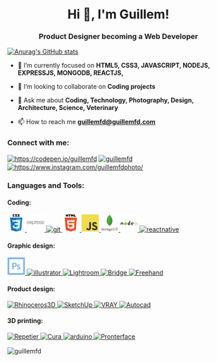 <h1 align="center">Hi 👋, I'm Guillem!</h1>
<h3 align="center">Product Designer becoming a Web Developer</h3>

[![Anurag's GitHub stats](https://github-readme-stats.vercel.app/api?username=guillemfd&hide=stars,issues)](https://github.com/anuraghazra/github-readme-stats)

- 🌱 I’m currently focused on **HTML5, CSS3, JAVASCRIPT, NODEJS, EXPRESSJS, MONGODB, REACTJS,**

- 👯 I’m looking to collaborate on **Coding projects**

- 💬 Ask me about **Coding, Technology, Photography, Design, Architecture, Science, Veterinary**

- 📫 How to reach me **guillemfd@guillemfd.com**

<h3 align="left">Connect with me:</h3>
<p align="left">
<a href="https://codepen.io/https://codepen.io/guillemfd" target="blank"><img align="center" src="https://raw.githubusercontent.com/rahuldkjain/github-profile-readme-generator/master/src/images/icons/Social/codepen.svg" alt="https://codepen.io/guillemfd" height="30" width="40" /></a>
<a href="https://linkedin.com/in/guillemfd" target="blank"><img align="center" src="https://raw.githubusercontent.com/rahuldkjain/github-profile-readme-generator/master/src/images/icons/Social/linked-in-alt.svg" alt="guillemfd" height="30" width="40" /></a>
<a href="https://instagram.com/https://www.instagram.com/guillemfdphoto/" target="blank"><img align="center" src="https://raw.githubusercontent.com/rahuldkjain/github-profile-readme-generator/master/src/images/icons/Social/instagram.svg" alt="https://www.instagram.com/guillemfdphoto/" height="30" width="40" /></a>
</p>

<h3 align="left">Languages and Tools:</h3>
<p align="left"> <h4 align="left">Coding:</h4>
<a href="https://www.w3schools.com/css/" target="_blank"> <img src="https://raw.githubusercontent.com/devicons/devicon/master/icons/css3/css3-original-wordmark.svg" alt="css3" width="40" height="40"/> </a> <a href="https://expressjs.com" target="_blank"> <img src="https://raw.githubusercontent.com/devicons/devicon/master/icons/express/express-original-wordmark.svg" alt="express" width="40" height="40"/> </a> <a href="https://git-scm.com/" target="_blank"> <img src="https://www.vectorlogo.zone/logos/git-scm/git-scm-icon.svg" alt="git" width="40" height="40"/> </a> <a href="https://www.w3.org/html/" target="_blank"> <img src="https://raw.githubusercontent.com/devicons/devicon/master/icons/html5/html5-original-wordmark.svg" alt="html5" width="40" height="40"/> </a> <a href="https://developer.mozilla.org/en-US/docs/Web/JavaScript" target="_blank"> <img src="https://raw.githubusercontent.com/devicons/devicon/master/icons/javascript/javascript-original.svg" alt="javascript" width="40" height="40"/> </a> <a href="https://www.mongodb.com/" target="_blank"> <img src="https://raw.githubusercontent.com/devicons/devicon/master/icons/mongodb/mongodb-original-wordmark.svg" alt="mongodb" width="40" height="40"/> </a> <a href="https://nodejs.org" target="_blank"> <img src="https://raw.githubusercontent.com/devicons/devicon/master/icons/nodejs/nodejs-original-wordmark.svg" alt="nodejs" width="40" height="40"/> </a>  <a href="https://reactnative.dev/" target="_blank"> <img src="https://reactnative.dev/img/header_logo.svg" alt="reactnative" width="40" height="40"/> </a>
  
  
<p align="left"> <h4 align="left">Graphic design:</h4>
<a href="https://www.photoshop.com/en" target="_blank"> <img src="https://raw.githubusercontent.com/devicons/devicon/master/icons/photoshop/photoshop-line.svg" alt="photoshop" width="40" height="40"/> </a> <a href="https://www.adobe.com/in/products/illustrator.html" target="_blank"> <img src="https://www.vectorlogo.zone/logos/adobe_illustrator/adobe_illustrator-icon.svg" alt="illustrator" width="40" height="40"/> </a> <a href="https://www.adobe.com/es/products/photoshop-lightroom.html" target="_blank"> <img src="https://cdn.worldvectorlogo.com/logos/lightroom-cc.svg" alt="Lightroom" width="40" height="40"/> </a> <a href="https://www.adobe.com/es/products/bridge.html" target="_blank"> <img src="https://encrypted-tbn0.gstatic.com/images?q=tbn:ANd9GcTpMCOGiG_iZFRJQQ1it4h9Q-P_dLJTgRanHsgoMECYNsGdn8cLQ707Zj_I7hlO-mKWer0&usqp=CAU" alt="Bridge" width="40" height="40"/> </a> <a href="https://www.adobe.com/mx/products/freehand/" target="_blank"> <img src="https://upload.wikimedia.org/wikipedia/commons/b/b4/Adobe_FreeHand_v12_icon.png" alt="Freehand" width="40" height="40"/> </a>

<p align="left"> <h4 align="left">Product design:</h4>
<a href="https://www.rhino3d.com/" target="_blank"> <img src="https://www.itasca.es/assets/img/site/software/Rhino_logo_wire.jpg" alt="Rhinoceros3D" width="40" height="40"/> </a> <a href="https://www.sketchup.com/" target="_blank"> <img src="https://upload.wikimedia.org/wikipedia/commons/9/9c/SketchUp-Logo.png" alt="SketchUp" width="40" height="40"/> </a> <a href="https://www.chaosgroup.com/vray/sketchup/b" target="_blank"> <img src="https://ae01.alicdn.com/kf/Ucc15f7e88c4848568ea66cd5aa914e790/V-ray-Advanced-5-10-01-para-3ds-Max-2016-2021.png" alt="VRAY" width="40" height="40"/> </a> <a href="https://www.autodesk.es/products/autocad/overview?term=1-YEAR&tab=subscription" target="_blank"> <img src="https://img2.freepng.es/20190429/tww/kisspng-autocad-computer-icons-autodesk-logo-adobe-illustr-5cc69fcfdf1481.8664286615565209119137.jpg" alt="Autocad" width="40" height="40"/> </a>

<p align="left"> <h4 align="left">3D printing:</h4>
<a href="https://www.repetier.com/" target="_blank"> <img src="https://i2.wp.com/www3.gobiernodecanarias.org/medusa/ecoescuela/3d/files/2020/03/repetier2.png?fit=225%2C225&ssl=1" alt="Repetier" width="40" height="40"/> </a> <a href="https://ultimaker.com/software/ultimaker-cura" target="_blank"> <img src="https://upload.wikimedia.org/wikipedia/en/9/9b/Logo_for_Cura_Software.png" alt="Cura" width="40" height="40"/> </a> <a href="https://www.arduino.cc/" target="_blank"> <img src="https://cdn.worldvectorlogo.com/logos/arduino-1.svg" alt="arduino" width="40" height="40"/> </a> <a href="https://www.pronterface.com/" target="_blank"> <img src="https://reposcope.com/media/unknown/none/unknown/pronterface.png" alt="Pronterface" width="40" height="40"/> </a>
</p>

<p><img align="center" src="https://github-readme-stats.vercel.app/api/top-langs?username=guillemfd&show_icons=true&locale=en&layout=compact" alt="guillemfd" /></p>
